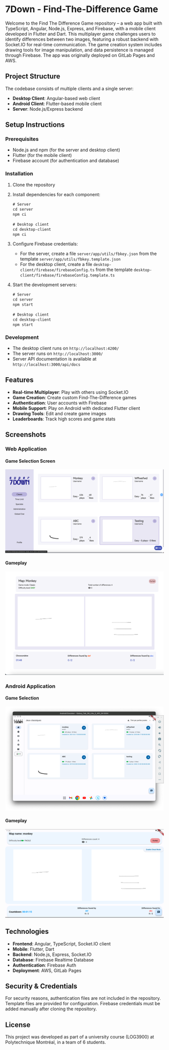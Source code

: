 # 7Down - Find-The-Difference Game

Welcome to the Find The Difference Game repository – a web app built with TypeScript, Angular, Node.js, Express, and Firebase, with a mobile client developed in Flutter and Dart. This multiplayer game challenges users to identify differences between two images, featuring a robust backend with Socket.IO for real-time communication. The game creation system includes drawing tools for image manipulation, and data persistence is managed through Firebase. The app was originally deployed on GitLab Pages and AWS.

## Project Structure

The codebase consists of multiple clients and a single server:

-   **Desktop Client**: Angular-based web client
-   **Android Client**: Flutter-based mobile client
-   **Server**: Node.js/Express backend

## Setup Instructions

### Prerequisites

-   Node.js and npm (for the server and desktop client)
-   Flutter (for the mobile client)
-   Firebase account (for authentication and database)

### Installation

1. Clone the repository
2. Install dependencies for each component:

    ```
    # Server
    cd server
    npm ci

    # Desktop client
    cd desktop-client
    npm ci
    ```

3. Configure Firebase credentials:

    - For the server, create a file `server/app/utils/fbkey.json` from the template `server/app/utils/fbkey.template.json`
    - For the desktop client, create a file `desktop-client/firebase/firebaseConfig.ts` from the template `desktop-client/firebase/firebaseConfig.template.ts`

4. Start the development servers:

    ```
    # Server
    cd server
    npm start

    # Desktop client
    cd desktop-client
    npm start
    ```

### Development

-   The desktop client runs on `http://localhost:4200/`
-   The server runs on `http://localhost:3000/`
-   Server API documentation is available at `http://localhost:3000/api/docs`

## Features

-   **Real-time Multiplayer**: Play with others using Socket.IO
-   **Game Creation**: Create custom Find-The-Difference games
-   **Authentication**: User accounts with Firebase
-   **Mobile Support**: Play on Android with dedicated Flutter client
-   **Drawing Tools**: Edit and create game images
-   **Leaderboards**: Track high scores and game stats

## Screenshots

### Web Application

#### Game Selection Screen

![Game Selection Screen](7down-web-select.png)

#### Gameplay

![Web Gameplay](7down-web-gamplay.png)

### Android Application

#### Game Selection

![Android Selection](7down-android-select.png)

#### Gameplay

![Android Gameplay](7down-android-gameplay.png)

## Technologies

-   **Frontend**: Angular, TypeScript, Socket.IO client
-   **Mobile**: Flutter, Dart
-   **Backend**: Node.js, Express, Socket.IO
-   **Database**: Firebase Realtime Database
-   **Authentication**: Firebase Auth
-   **Deployment**: AWS, GitLab Pages

## Security & Credentials

For security reasons, authentication files are not included in the repository. Template files are provided for configuration. Firebase credentials must be added manually after cloning the repository.

## License

This project was developed as part of a university course (LOG3900) at Polytechnique Montréal, in a team of 6 students.
